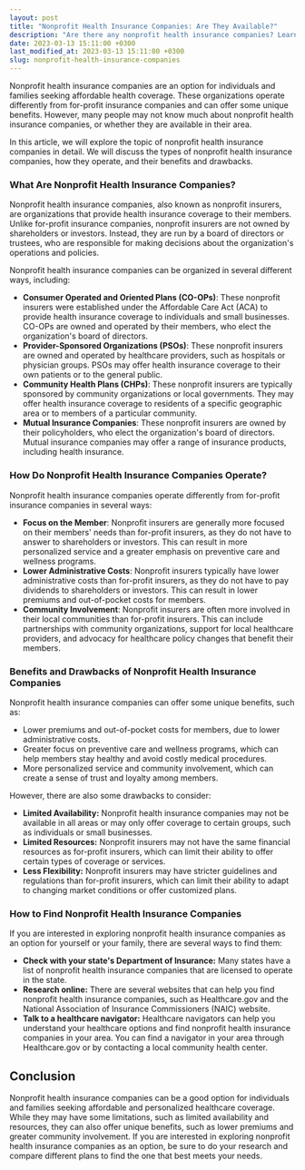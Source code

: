 ```yaml
---
layout: post
title: "Nonprofit Health Insurance Companies: Are They Available?"
description: "Are there any nonprofit health insurance companies? Learn about the types of nonprofit health insurance companies, how they operate, and their benefits and drawbacks."
date: 2023-03-13 15:11:00 +0300last_modified_at: 2023-03-13 15:11:00 +0300
slug: nonprofit-health-insurance-companies
---
```


Nonprofit health insurance companies are an option for individuals and families seeking affordable health coverage. These organizations operate differently from for-profit insurance companies and can offer some unique benefits. However, many people may not know much about nonprofit health insurance companies, or whether they are available in their area.

In this article, we will explore the topic of nonprofit health insurance companies in detail. We will discuss the types of nonprofit health insurance companies, how they operate, and their benefits and drawbacks.

### What Are Nonprofit Health Insurance Companies?

Nonprofit health insurance companies, also known as nonprofit insurers, are organizations that provide health insurance coverage to their members. Unlike for-profit insurance companies, nonprofit insurers are not owned by shareholders or investors. Instead, they are run by a board of directors or trustees, who are responsible for making decisions about the organization's operations and policies.

Nonprofit health insurance companies can be organized in several different ways, including:

*   **Consumer Operated and Oriented Plans (CO-OPs)**: These nonprofit insurers were established under the Affordable Care Act (ACA) to provide health insurance coverage to individuals and small businesses. CO-OPs are owned and operated by their members, who elect the organization's board of directors.
*   **Provider-Sponsored Organizations (PSOs)**: These nonprofit insurers are owned and operated by healthcare providers, such as hospitals or physician groups. PSOs may offer health insurance coverage to their own patients or to the general public.
*   **Community Health Plans (CHPs)**: These nonprofit insurers are typically sponsored by community organizations or local governments. They may offer health insurance coverage to residents of a specific geographic area or to members of a particular community.
*   **Mutual Insurance Companies**: These nonprofit insurers are owned by their policyholders, who elect the organization's board of directors. Mutual insurance companies may offer a range of insurance products, including health insurance.

### How Do Nonprofit Health Insurance Companies Operate?

Nonprofit health insurance companies operate differently from for-profit insurance companies in several ways:

*   **Focus on the Member**: Nonprofit insurers are generally more focused on their members' needs than for-profit insurers, as they do not have to answer to shareholders or investors. This can result in more personalized service and a greater emphasis on preventive care and wellness programs.
*   **Lower Administrative Costs**: Nonprofit insurers typically have lower administrative costs than for-profit insurers, as they do not have to pay dividends to shareholders or investors. This can result in lower premiums and out-of-pocket costs for members.
*   **Community Involvement**: Nonprofit insurers are often more involved in their local communities than for-profit insurers. This can include partnerships with community organizations, support for local healthcare providers, and advocacy for healthcare policy changes that benefit their members.

### Benefits and Drawbacks of Nonprofit Health Insurance Companies

Nonprofit health insurance companies can offer some unique benefits, such as:

*   Lower premiums and out-of-pocket costs for members, due to lower administrative costs.
*   Greater focus on preventive care and wellness programs, which can help members stay healthy and avoid costly medical procedures.
*   More personalized service and community involvement, which can create a sense of trust and loyalty among members.

However, there are also some drawbacks to consider:

*   **Limited Availability:** Nonprofit health insurance companies may not be available in all areas or may only offer coverage to certain groups, such as individuals or small businesses.
*   **Limited Resources:** Nonprofit insurers may not have the same financial resources as for-profit insurers, which can limit their ability to offer certain types of coverage or services.&#x20;
*   **Less Flexibility:** Nonprofit insurers may have stricter guidelines and regulations than for-profit insurers, which can limit their ability to adapt to changing market conditions or offer customized plans.

### How to Find Nonprofit Health Insurance Companies

If you are interested in exploring nonprofit health insurance companies as an option for yourself or your family, there are several ways to find them:

*   **Check with your state's Department of Insurance:** Many states have a list of nonprofit health insurance companies that are licensed to operate in the state.&#x20;
*   **Research online:** There are several websites that can help you find nonprofit health insurance companies, such as Healthcare.gov and the National Association of Insurance Commissioners (NAIC) website.&#x20;
*   **Talk to a healthcare navigator:** Healthcare navigators can help you understand your healthcare options and find nonprofit health insurance companies in your area. You can find a navigator in your area through Healthcare.gov or by contacting a local community health center.

## Conclusion

Nonprofit health insurance companies can be a good option for individuals and families seeking affordable and personalized healthcare coverage. While they may have some limitations, such as limited availability and resources, they can also offer unique benefits, such as lower premiums and greater community involvement. If you are interested in exploring nonprofit health insurance companies as an option, be sure to do your research and compare different plans to find the one that best meets your needs.
